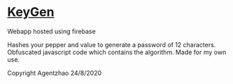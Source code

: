 # [KeyGen](zhao-keygen.web.app)
Webapp hosted using firebase

Hashes your pepper and value to generate a password of 12 characters.
Obfuscated javascript code which contains the algorithm.
Made for my own use.

Copyright Agentzhao 24/8/2020
